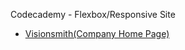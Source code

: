 Codecademy - Flexbox/Responsive Site
- <a href="https://ktkcruz.github.io/company-home-page/">Visionsmith(Company Home Page)</a>
